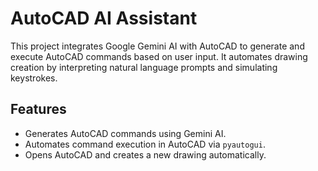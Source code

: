 # AutoCAD AI Assistant  

This project integrates Google Gemini AI with AutoCAD to generate and execute AutoCAD commands based on user input. It automates drawing creation by interpreting natural language prompts and simulating keystrokes.  

## Features  
- Generates AutoCAD commands using Gemini AI.  
- Automates command execution in AutoCAD via `pyautogui`.  
- Opens AutoCAD and creates a new drawing automatically.  



